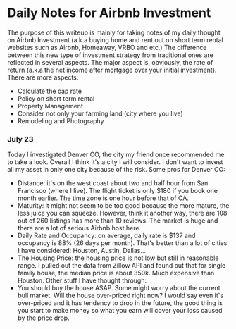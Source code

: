 Daily Notes for Airbnb Investment
=================================
The purpose of this writeup is mainly for taking notes of my daily thought on Airbnb Investment (a.k.a buying home and rent out on short term rental websites such as Airbnb, Homeaway, VRBO and etc.) The difference between this new type of investment strategy from traditional ones are reflected in several aspects. The major aspect is, obviously, the rate of return (a.k.a the net income after mortgage over your initial investment). There are more aspects:
* Calculate the cap rate
* Policy on short term rental
* Property Management
* Consider not only your farming land (city where you live)
* Remodeling and Photography

### July 23
Today I investigated Denver CO, the city my friend once recommended me to take a look. Overall I think it's a city I will consider. I don't want to invest all my asset in only one city because of the risk. Some pros for Denver CO:
* Distance: it's on the west coast about two and half hour from San Francisco (where I live). The flight ticket is only $180 if you book one month earlier. The time zone is one hour before that of CA.
* Maturity: it might not seem to be too good because the more mature, the less juice you can squeeze. However, think it another way, there are 108 out of 260 listings has more than 10 reviews. The market is huge and there are a lot of serious Airbnb host here.
* Daily Rate and Occupancy: on average, daily rate is $137 and occupancy is 88% (26 days per month). That's better than a lot of cities I have considered: Houston, Austin, Dallas...
* The Housing Price: the housing price is not low but still in reasonable range. I pulled out the data from Zillow API and found out that for single family house, the median price is about 350k. Much expensive than Houston.
Other stuff I have thought through:
* You should buy the house ASAP. Some might worry about the current bull market. Will the house over-priced right now? I would say even it's over-priced and it has tendency to drop in the future, the good thing is you start to make money so what you earn will cover your loss caused by the price drop. 